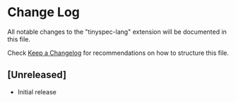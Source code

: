 # Change Log

All notable changes to the "tinyspec-lang" extension will be documented in this file.

Check [Keep a Changelog](http://keepachangelog.com/) for recommendations on how to structure this file.

## [Unreleased]

- Initial release